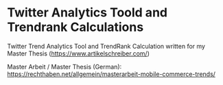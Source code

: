 # Twitter Analytics Toold and Trendrank Calculations
Twitter Trend Analytics Tool and TrendRank Calculation written for my Master Thesis (https://www.artikelschreiber.com/)

Master Arbeit / Master Thesis (German): https://rechthaben.net/allgemein/masterarbeit-mobile-commerce-trends/
